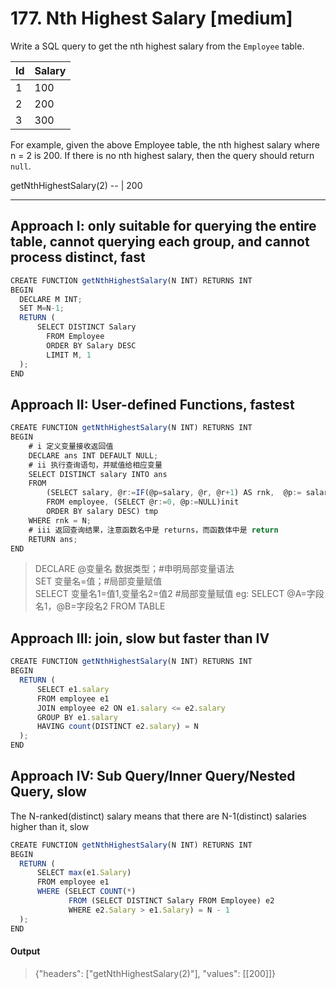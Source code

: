 # 177. Nth Highest Salary [medium]

Write a SQL query to get the nth highest salary from the `Employee` table.

Id | Salary |
-- | --
1  | 100  
2  | 200   
3  | 300   

For example, given the above Employee table, the nth highest salary where n = 2 is 200. If there is no nth highest salary, then the query should return `null`.

getNthHighestSalary(2)
-- |
200

---
## Approach I: only suitable for querying the entire table, cannot querying each group, and cannot process distinct, fast
```javascript
CREATE FUNCTION getNthHighestSalary(N INT) RETURNS INT
BEGIN
  DECLARE M INT;
  SET M=N-1;
  RETURN (
      SELECT DISTINCT Salary
        FROM Employee
        ORDER BY Salary DESC
        LIMIT M, 1
  );
END
```

## Approach II: User-defined Functions, fastest
```javascript
CREATE FUNCTION getNthHighestSalary(N INT) RETURNS INT
BEGIN
    # i 定义变量接收返回值
    DECLARE ans INT DEFAULT NULL;  
    # ii 执行查询语句，并赋值给相应变量
    SELECT DISTINCT salary INTO ans
    FROM 
        (SELECT salary, @r:=IF(@p=salary, @r, @r+1) AS rnk,  @p:= salary 
        FROM employee, (SELECT @r:=0, @p:=NULL)init 
        ORDER BY salary DESC) tmp
    WHERE rnk = N;
    # iii 返回查询结果，注意函数名中是 returns，而函数体中是 return
    RETURN ans;
END
```

> DECLARE @变量名 数据类型；#申明局部变量语法\
SET 变量名=值；#局部变量赋值\
SELECT 变量名1=值1,变量名2=值2 #局部变量赋值 eg: SELECT @A=字段名1，@B=字段名2 FROM TABLE

## Approach III: join, slow but faster than IV
```javascript
CREATE FUNCTION getNthHighestSalary(N INT) RETURNS INT
BEGIN
  RETURN (
      SELECT e1.salary
      FROM employee e1 
      JOIN employee e2 ON e1.salary <= e2.salary
      GROUP BY e1.salary
      HAVING count(DISTINCT e2.salary) = N
  );
END
```

## Approach IV: Sub Query/Inner Query/Nested Query, slow
The N-ranked(distinct) salary means that there are N-1(distinct) salaries higher than it, slow

```javascript
CREATE FUNCTION getNthHighestSalary(N INT) RETURNS INT
BEGIN
  RETURN (
      SELECT max(e1.Salary)
      FROM employee e1
      WHERE (SELECT COUNT(*) 
             FROM (SELECT DISTINCT Salary FROM Employee) e2 
             WHERE e2.Salary > e1.Salary) = N - 1
  );
END
```

#### Output
> {"headers": ["getNthHighestSalary(2)"], "values": [[200]]}
